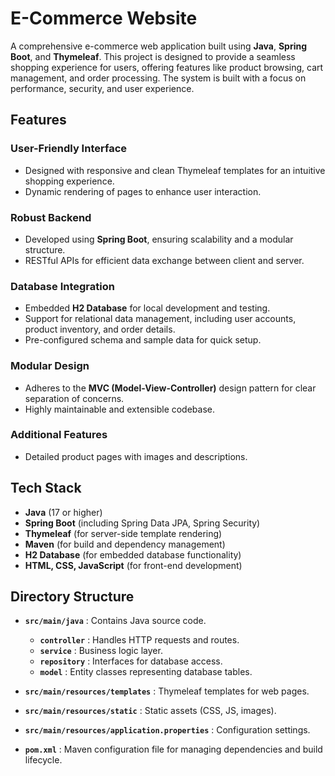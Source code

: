 # E-Commerce Website

A comprehensive e-commerce web application built using **Java**, **Spring Boot**, and **Thymeleaf**. This project is designed to provide a seamless shopping experience for users, offering features like product browsing, cart management, and order processing. The system is built with a focus on performance, security, and user experience.

## Features

### User-Friendly Interface
- Designed with responsive and clean Thymeleaf templates for an intuitive shopping experience.
- Dynamic rendering of pages to enhance user interaction.

### Robust Backend
- Developed using **Spring Boot**, ensuring scalability and a modular structure.
- RESTful APIs for efficient data exchange between client and server.

### Database Integration
- Embedded **H2 Database** for local development and testing.
- Support for relational data management, including user accounts, product inventory, and order details.
- Pre-configured schema and sample data for quick setup.

### Modular Design
- Adheres to the **MVC (Model-View-Controller)** design pattern for clear separation of concerns.
- Highly maintainable and extensible codebase.

### Additional Features
- Detailed product pages with images and descriptions.

## Tech Stack

- **Java** (17 or higher)
- **Spring Boot** (including Spring Data JPA, Spring Security)
- **Thymeleaf** (for server-side template rendering)
- **Maven** (for build and dependency management)
- **H2 Database** (for embedded database functionality)
- **HTML, CSS, JavaScript** (for front-end development)

## Directory Structure

- **`src/main/java`** : Contains Java source code.
  - **`controller`** : Handles HTTP requests and routes.
  - **`service`** : Business logic layer.
  - **`repository`** : Interfaces for database access.
  - **`model`** : Entity classes representing database tables.

- **`src/main/resources/templates`** : Thymeleaf templates for web pages.
- **`src/main/resources/static`** : Static assets (CSS, JS, images).
- **`src/main/resources/application.properties`** : Configuration settings.
- **`pom.xml`** : Maven configuration file for managing dependencies and build lifecycle.

 
